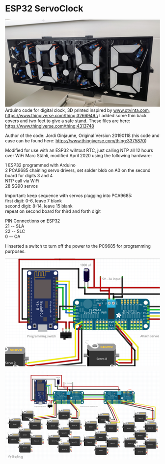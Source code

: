# ESP32 ServoClock

[![ESP32 Servo Clock](https://github.com/3KUdelta/ESP32_ServoClock_MST/blob/master/servo_clock.jpg)](https://github.com/3KUdelta/ESP32_ServoClock_MST)\
Arduino code for digital clock, 3D printed inspired by www.otvinta.com, https://www.thingiverse.com/thing:3266949.\
I added some thin back covers and two feet to give a safe stand. These files are here: https://www.thingiverse.com/thing:4313748  

Author of the code: Jordi Ginjaume, Original Version 20190118 (his code and case can be found here: https://www.thingiverse.com/thing:3375870) 

Modified for use with an ESP32 wihtout RTC, just calling NTP all 12 hours over WiFi
Marc Stähli, modified April 2020 using the following hardware:

1 ESP32 programmed with Arduino\
2 PCA9685 chaining servo drivers, set solder blob on A0 on the second board for digits 3 and 4\
NTP call via WiFi\
28 SG90 servos

Important: keep sequence with servos plugging into PCA9685:\
first digit: 0-6, leave 7 blank\
second digit: 8-14, leave 15 blank\
repeat on second board for third and forth digit

PIN Connections on ESP32\
21 -- SLA\
22 -- SLC\
 0 -- OA
 
I inserted a switch to turn off the power to the PC9685 for programming purposes.

[![ESP32 Servo Clock](https://github.com/3KUdelta/ESP32_ServoClock_MST/blob/master/Bildschirmfoto%202020-04-05%20um%2010.16.57.png)](https://github.com/3KUdelta/ESP32_ServoClock_MST)

[![ESP32 Servo Clock](https://github.com/3KUdelta/ESP32_ServoClock_MST/blob/master/Bildschirmfoto%202020-04-05%20um%2010.18.04.png)](https://github.com/3KUdelta/ESP32_ServoClock_MST)
